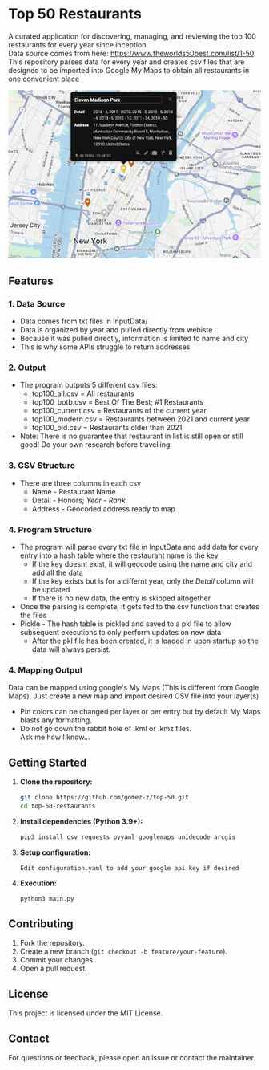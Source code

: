 # Top 50 Restaurants

A curated application for discovering, managing, and reviewing the top 100 restaurants for every year since inception.  
Data source comes from here: https://www.theworlds50best.com/list/1-50.  
This repository parses data for every year and creates csv files that are designed to be imported into Google My Maps to obtain all restaurants in one convenient place

![Alt text](Top50.png?raw=true "NYC")

## Features

### 1. Data Source
- Data comes from txt files in InputData/
- Data is organized by year and pulled directly from webiste
- Because it was pulled directly, information is limited to name and city
- This is why some APIs struggle to return addresses

### 2. Output
- The program outputs 5 different csv files:
    - top100_all.csv = All restaurants
    - top100_botb.csv = Best Of The Best; #1 Restaurants
    - top100_current.csv = Restaurants of the current year
    - top100_modern.csv = Restaurants between 2021 and current year
    - top100_old.csv = Restaurants older than 2021
- Note: There is no guarantee that restaurant in list is still open or still good! Do your own research  before travelling.

### 3. CSV Structure
- There are three columns in each csv
    - Name - Restaurant Name
    - Detail - Honors; *Year - Rank*
    - Address - Geocoded address ready to map

### 4. Program Structure
- The program will parse every txt file in InputData and add data for every entry into a hash table where the restaurant name is the key
   - If the key doesnt exist, it will geocode using the name and city and add all the data
   - If the key exists but is for a differnt year, only the *Detail* column will be updated
   - If there is no new data, the entry is skipped altogether
- Once the parsing is complete, it gets fed to the csv function that creates the files
- Pickle - The hash table is pickled and saved to a pkl file to allow subsequent executions to only perform updates on new data
   - After the pkl file has been created, it is loaded in upon startup so the data will always persist.

### 4. Mapping Output
Data can be mapped using google's My Maps (This is different from Google Maps). Just create a new map and import desired CSV file into your layer(s)
- Pin colors can be changed per layer or per entry but by default My Maps blasts any formatting.
- Do not go down the rabbit hole of .kml or .kmz files.  
Ask me how I know...

## Getting Started

1. **Clone the repository:**
     ```bash
     git clone https://github.com/gomez-z/top-50.git
     cd top-50-restaurants
     ```

2. **Install dependencies (Python 3.9+):**
     ```bash
     pip3 install csv requests pyyaml googlemaps unidecode arcgis
     ```

3. **Setup configuration:**
     ```
     Edit configuration.yaml to add your google api key if desired
     ```

4. **Execution:**
     ```bash
     python3 main.py
     ```

## Contributing

1. Fork the repository.
2. Create a new branch (`git checkout -b feature/your-feature`).
3. Commit your changes.
4. Open a pull request.

## License

This project is licensed under the MIT License.

## Contact

For questions or feedback, please open an issue or contact the maintainer.
